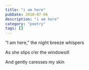```yaml
---
title: "i am here"
pubDate: 2010-07-06
description: "i am here"
category: "poetry"
tags: []
---
```


“I am here,” the night breeze whispers

As she slips o’er the windowsill

And gently caresses my skin
